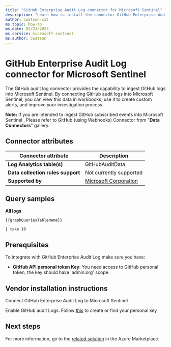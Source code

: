 ```yaml
---
title: "GitHub Enterprise Audit Log connector for Microsoft Sentinel"
description: "Learn how to install the connector GitHub Enterprise Audit Log to connect your data source to Microsoft Sentinel."
author: cwatson-cat
ms.topic: how-to
ms.date: 02/23/2023
ms.service: microsoft-sentinel
ms.author: cwatson
---
```


# GitHub Enterprise Audit Log connector for Microsoft Sentinel

The GitHub audit log connector provides the capability to ingest GitHub logs into Microsoft Sentinel. By connecting GitHub audit logs into Microsoft Sentinel, you can view this data in workbooks, use it to create custom alerts, and improve your investigation process. 

 **Note:** If you are intended to ingest GitHub subscribed events into Microsoft Sentinel , Please refer to GitHub (using Webhooks) Connector from "**Data Connectors**" gallery.

## Connector attributes

| Connector attribute | Description |
| --- | --- |
| **Log Analytics table(s)** | GitHubAuditData<br/> |
| **Data collection rules support** | Not currently supported |
| **Supported by** | [Microsoft Corporation](https://support.microsoft.com) |

## Query samples

**All logs**
   ```kusto
{{graphQueriesTableName}}
 
   | take 10
   ```



## Prerequisites

To integrate with GitHub Enterprise Audit Log make sure you have: 

- **GitHub API personal token Key**: You need access to GitHub personal token, the key should have 'admin:org' scope


## Vendor installation instructions

Connect GitHub Enterprise Audit Log to Microsoft Sentinel

Enable GitHub audit Logs. 
 Follow [this](https://docs.github.com/en/github/authenticating-to-github/keeping-your-account-and-data-secure/creating-a-personal-access-token) to create or find your personal key




## Next steps

For more information, go to the [related solution](https://azuremarketplace.microsoft.com/en-us/marketplace/apps/microsoftcorporation1622712991604.sentinel4github?tab=Overview) in the Azure Marketplace.
